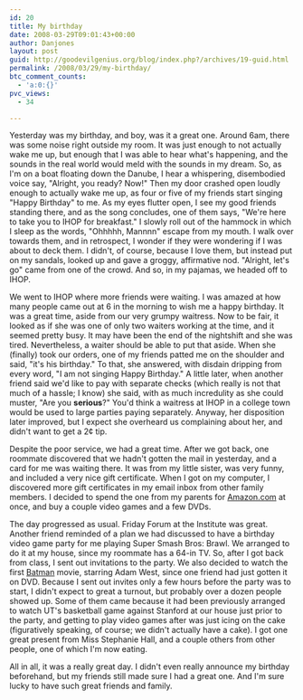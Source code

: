 ```yaml
---
id: 20
title: My birthday
date: 2008-03-29T09:01:43+00:00
author: Danjones
layout: post
guid: http://goodevilgenius.org/blog/index.php?/archives/19-guid.html
permalink: /2008/03/29/my-birthday/
btc_comment_counts:
  - 'a:0:{}'
pvc_views:
  - 34

---
```

Yesterday was my birthday, and boy, was it a great one. Around 6am, there was some noise right outside my room. It was just enough to not actually wake me up, but enough that I was able to hear what's happening, and the sounds in the real world would meld with the sounds in my dream. So, as I'm on a boat floating down the Danube, I hear a whispering, disembodied voice say, "Alright, you ready? Now!" Then my door crashed open loudly enough to actually wake me up, as four or five of my friends start singing "Happy Birthday" to me. As my eyes flutter open, I see my good friends standing there, and as the song concludes, one of them says, "We're here to take you to IHOP for breakfast." I slowly roll out of the hammock in which I sleep as the words, "Ohhhhh, Mannnn" escape from my mouth. I walk over towards them, and in retrospect, I wonder if they were wondering if I was about to deck them. I didn't, of course, because I love them, but instead put on my sandals, looked up and gave a groggy, affirmative nod. "Alright, let's go" came from one of the crowd. And so, in my pajamas, we headed off to IHOP.

We went to IHOP where more friends were waiting. I was amazed at how many people came out at 6 in the morning to wish me a happy birthday. It was a great time, aside from our very grumpy waitress. Now to be fair, it looked as if she was one of only two waiters working at the time, and it seemed pretty busy. It may have been the end of the nightshift and she was tired. Nevertheless, a waiter should be able to put that aside. When she (finally) took our orders, one of my friends patted me on the shoulder and said, "it's his birthday." To that, she answered, with disdain dripping from every word, "I am not singing Happy Birthday." A little later, when another friend said we'd like to pay with separate checks (which really is not that much of a hassle; I know) she said, with as much incredulity as she could muster, "Are you **serious**?" You'd think a waitress at IHOP in a college town would be used to large parties paying separately. Anyway, her disposition later improved, but I expect she overheard us complaining about her, and didn't want to get a 2&cent; tip.

Despite the poor service, we had a great time. After we got back, one roommate discovered that we hadn't gotten the mail in yesterday, and a card for me was waiting there. It was from my little sister, was very funny, and included a very nice gift certificate. When I got on my computer, I discovered more gift certificates in my email inbox from other family members. I decided to spend the one from my parents for [Amazon.com](http://www.amazon.com) at once, and buy a couple video games and a few DVDs.

The day progressed as usual. Friday Forum at the Institute was great. Another friend reminded of a plan we had discussed to have a birthday video game party for me playing Super Smash Bros: Brawl. We arranged to do it at my house, since my roommate has a 64-in TV. So, after I got back from class, I sent out invitations to the party. We also decided to watch the first [Batman](http://www.imdb.com/title/tt0060153/) movie, starring Adam West, since one friend had just gotten it on DVD. Because I sent out invites only a few hours before the party was to start, I didn't expect to great a turnout, but probably over a dozen people showed up. Some of them came because it had been previously arranged to watch UT's basketball game against Stanford at our house just prior to the party, and getting to play video games after was just icing on the cake (figuratively speaking, of course; we didn't actually have a cake). I got one great present from Miss Stephanie Hall, and a couple others from other people, one of which I'm now eating.

All in all, it was a really great day. I didn't even really announce my birthday beforehand, but my friends still made sure I had a great one. And I'm sure lucky to have such great friends and family.
